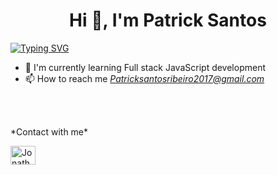 

<h1 align="center">Hi 👋, I'm Patrick Santos</h1>

[![Typing SVG](https://readme-typing-svg.demolab.com/?font=Fira+Code&size=28&pause=1000&center=true&width=1200&lines=Front-end+Developer;Always+learning++new+things++)](https://git.io/typing-svg)
- 🌱 I'm currently learning Full stack JavaScript development
- 📫 How to reach me *Patricksantosribeiro2017@gmail.com*
  
<br>
<br>

<p align="left">
*Contact with me*
  </p>

<a href="https://www.linkedin.com/in/patrick-santos-162899207/" target="_blank"> <img align="center" src="https://raw.githubusercontent.com/rahuldkjain/github-profile-readme-generator/master/src/images/icons/Social/linked-in-alt.svg" alt="Jonathanferreirar" height="30" width="40" /></a>


